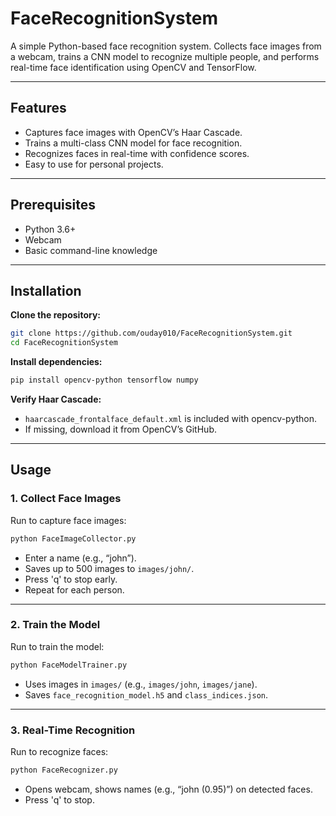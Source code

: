 # FaceRecognitionSystem

A simple Python-based face recognition system. Collects face images from a webcam, trains a CNN model to recognize multiple people, and performs real-time face identification using OpenCV and TensorFlow.

---

## Features

- Captures face images with OpenCV’s Haar Cascade.
- Trains a multi-class CNN model for face recognition.
- Recognizes faces in real-time with confidence scores.
- Easy to use for personal projects.

---

## Prerequisites

- Python 3.6+
- Webcam
- Basic command-line knowledge

---

## Installation

**Clone the repository:**
```bash
git clone https://github.com/ouday010/FaceRecognitionSystem.git
cd FaceRecognitionSystem
```

**Install dependencies:**
```bash
pip install opencv-python tensorflow numpy
```

**Verify Haar Cascade:**
- `haarcascade_frontalface_default.xml` is included with opencv-python.
- If missing, download it from OpenCV’s GitHub.

---

## Usage

### 1. Collect Face Images

Run to capture face images:
```bash
python FaceImageCollector.py
```
- Enter a name (e.g., “john”).
- Saves up to 500 images to `images/john/`.
- Press 'q' to stop early.
- Repeat for each person.

---

### 2. Train the Model

Run to train the model:
```bash
python FaceModelTrainer.py
```
- Uses images in `images/` (e.g., `images/john`, `images/jane`).
- Saves `face_recognition_model.h5` and `class_indices.json`.

---

### 3. Real-Time Recognition

Run to recognize faces:
```bash
python FaceRecognizer.py
```
- Opens webcam, shows names (e.g., “john (0.95)”) on detected faces.
- Press 'q' to stop.
